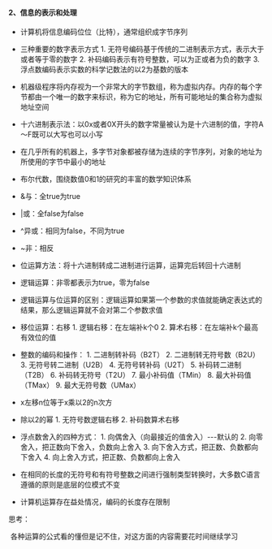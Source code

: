 #### 2、信息的表示和处理

- 计算机将信息编码位位（比特），通常组织成字节序列

 - 三种重要的数字表示方式
          1. 无符号编码基于传统的二进制表示方式，表示大于或者等于零的数字
          2. 补码编码表示有符号整数，可以为正或者为负的数字
          3. 浮点数编码表示实数的科学记数法的以2为基数的版本
- 机器级程序将内存视为一个非常大的字节数组，称为虚拟内存。内存的每个字节都由一个唯一的数字来标识，称为它的地址，所有可能地址的集合称为虚拟地址空间
- 十六进制表示法：以0x或者0X开头的数字常量被认为是十六进制的值，字符A～F既可以大写也可以小写
- 在几乎所有的机器上，多字节对象都被存储为连续的字节序列，对象的地址为所使用的字节中最小的地址
- 布尔代数，围绕数值0和1的研究的丰富的数学知识体系
- &与：全true为true
- |或：全false为false
- ^异或：相同为false，不同为true
- ~非：相反
- 位运算方法：将十六进制转成二进制进行运算，运算完后转回十六进制
- 逻辑运算：非零都表示为true，零为false
- 逻辑运算与位运算的区别：逻辑运算如果第一个参数的求值就能确定表达式的结果，那么逻辑运算就不会对第二个参数求值
- 移位运算：右移
    	1. 逻辑右移：在左端补k个0
     	2. 算术右移：在左端补k个最高有效位的值
- 整数的编码和操作：
    	1. 二进制转补码（B2T）
     	2. 二进制转无符号数（B2U）
     	3. 无符号转二进制（U2B）
     	4. 无符号转补码（U2T）
     	5. 补码转二进制（T2B）
     	6. 补码转无符号（T2U）
     	7. 最小补码值（TMin）
     	8. 最大补码值（TMax）
     	9. 最大无符号数（UMax）
- x左移n位等于x乘以2的n次方
- 除以2的幂
    	1. 无符号数逻辑右移
     	2. 补码数算术右移
- 浮点数舍入的四种方式：
    	1. 向偶舍入（向最接近的值舍入）---默认的
     	2. 向零舍入，把正数向下舍入，负数向上舍入
     	3. 向下舍入方式，把正数、负数都向下舍入
     	4. 向上舍入方式，把正数、负数都向上舍入
- 在相同的长度的无符号和有符号整数之间进行强制类型转换时，大多数C语言遵循的原则是底层的位模式不变
- 计算机运算存在益处情况，编码的长度存在限制



思考：

​	各种运算的公式看的懂但是记不住，对这方面的内容需要花时间继续学习

